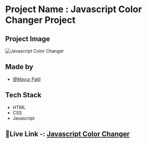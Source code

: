 # Project Name : Javascript Color Changer Project

## Project Image 

![ Javascript Color Changer ](https://i.ibb.co/8MzfYy1/download-8.png)

## Made by 

- [@Mayur Patil](https://github.com/Mayurpatillll)

## Tech Stack

* HTML
* CSS
* Javascript 

## 🔗Live Link -: [Javascript Color Changer ](https://mayurpatillll.github.io/Color-Changed-Javascript/)



